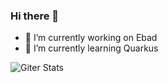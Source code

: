 ### Hi there 👋



- 🔭 I’m currently working on Ebad
- 🌱 I’m currently learning Quarkus

![Giter Stats](https://github-readme-stats.vercel.app/api?username=dtrouillet&show_icons=true)

